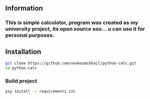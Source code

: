 ## Information

### This is simple calculator, program was created as my university project, its open source soo... u can use it for personal purposes. 

## Installation

```bash
git clone https://github.com/vnukovmikhail/python-calc.git
cd python-calc
```

### Build project

```bash
pip install -r requirements.txt
```